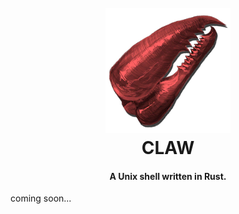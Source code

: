 <h1 align="center">
  <br>
  <img src="https://raw.githubusercontent.com/lazythe/claw/master/logo.png" alt="Markdownify" width="200">
  <br>
  CLAW
  <br>
</h1>

<h4 align="center">A Unix shell written in Rust.</h4>

coming soon...
